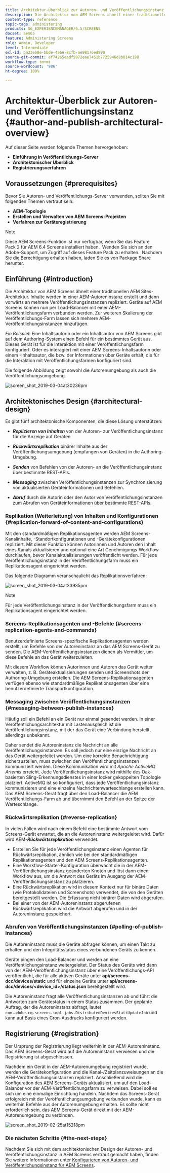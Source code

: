```yaml
---
title: Architektur-Überblick zur Autoren- und Veröffentlichungsinstanz
description: Die Architektur von AEM Screens ähnelt einer traditionellen AEM Sites-Architektur. Inhalte werden in einer AEM-Autoreninstanz erstellt und dann vorwärts an mehrere Veröffentlichungsinstanzen repliziert.
content-type: reference
topic-tags: administering
products: SG_EXPERIENCEMANAGER/6.5/SCREENS
docset: aem65
feature: Administering Screens
role: Admin, Developer
level: Intermediate
exl-id: ba23eb8e-bbde-4a6e-8cfb-ae98176ed890
source-git-commit: ef74265eadf5972eae7451b7725946d8b014c198
workflow-type: tm+mt
source-wordcount: '986'
ht-degree: 100%

---
```


# Architektur-Überblick zur Autoren- und Veröffentlichungsinstanz {#author-and-publish-architectural-overview}

Auf dieser Seite werden folgende Themen hervorgehoben:

* **Einführung in Veröffentlichungs-Server**
* **Architektonischer Überblick**
* **Registrierungsverfahren**

## Voraussetzungen {#prerequisites}

Bevor Sie Autoren- und Veröffentlichungs-Server verwenden, sollten Sie mit folgenden Themen vertraut sein:

* **AEM-Topologie**
* **Erstellen und Verwalten von AEM Screens-Projekten**
* **Verfahren zur Geräteregistrierung**

>[!NOTE]
>
>Diese AEM Screens-Funktion ist nur verfügbar, wenn Sie das Feature Pack 2 für AEM 6.4 Screens installiert haben.  Wenden Sie sich an den Adobe-Support, um Zugriff auf dieses Feature Pack zu erhalten.  Nachdem Sie die Berechtigung erhalten haben, laden Sie es von Package Share herunter.

## Einführung {#introduction}

Die Architektur von AEM Screens ähnelt einer traditionellen AEM Sites-Architektur. Inhalte werden in einer AEM-Autoreninstanz erstellt und dann vorwärts an mehrere Veröffentlichungsinstanzen repliziert. Geräte auf AEM Screens können nun per Load-Balancer mit einer AEM-Veröffentlichungsfarm verbunden werden. Zur weiteren Skalierung der Veröffentlichungs-Farm lassen sich mehrere AEM-Veröffentlichungsinstanzen hinzufügen.

*Ein Beispiel*: Eine Inhaltsautorin oder ein Inhaltsautor von AEM Screens gibt auf dem Authoring-System einen Befehl für ein bestimmtes Gerät aus. Dieses Gerät ist für die Interaktion mit einer Veröffentlichungsfarm konfiguriert. Oder es interagiert mit einer AEM Screens-Inhaltsautorin oder einem -Inhaltsautor, die bzw. der Informationen über Geräte erhält, die für die Interaktion mit Veröffentlichungsfarmen konfiguriert sind.

Die folgende Abbildung zeigt sowohl die Autorenumgebung als auch die Veröffentlichungsumgebung.

![screen_shot_2019-03-04at30236pm](assets/screen_shot_2019-03-04at30236pm.png)

## Architektonisches Design {#architectural-design}

Es gibt fünf architektonische Komponenten, die diese Lösung unterstützen:

* ***Replizieren von Inhalten*** von der Autoren- zur Veröffentlichungsinstanz für die Anzeige auf Geräten

* ***Rückwärtsreplikation*** binärer Inhalte aus der Veröffentlichungsumgebung (empfangen von Geräten) in die Authoring-Umgebung.
* ***Senden*** von Befehlen von der Autoren- an die Veröffentlichungsinstanz über bestimmte REST-APIs.
* ***Messaging*** zwischen Veröffentlichungsinstanzen zur Synchronisierung von aktualisierten Geräteinformationen und Befehlen.
* ***Abruf*** durch die Autorin oder den Autor von Veröffentlichungsinstanzen zum Abrufen von Geräteinformationen über bestimmte REST-APIs.

### Replikation (Weiterleitung) von Inhalten und Konfigurationen {#replication-forward-of-content-and-configurations}

Mit den standardmäßigen Replikationsagenten werden AEM Screens-Kanalinhalte, -Standortkonfigurationen und -Gerätekonfigurationen repliziert. Mit dieser Funktion können Autorinnen und Autoren den Inhalt eines Kanals aktualisieren und optional eine Art Genehmigungs-Workflow durchlaufen, bevor Kanalaktualisierungen veröffentlicht werden. Für jede Veröffentlichungsinstanz in der Veröffentlichungsfarm muss ein Replikationsagent eingerichtet werden.

Das folgende Diagramm veranschaulicht das Replikationsverfahren:

![screen_shot_2019-03-04at33935pm](assets/screen_shot_2019-03-04at33935pm.png)

>[!NOTE]
>
>Für jede Veröffentlichungsinstanz in der Veröffentlichungsfarm muss ein Replikationsagent eingerichtet werden.

### Screens-Replikationsagenten und -Befehle {#screens-replication-agents-and-commands}

Benutzerdefinierte Screens-spezifische Replikationsagenten werden erstellt, um Befehle von der Autoreninstanz an das AEM Screens-Gerät zu senden. Die AEM-Veröffentlichungsinstanzen dienen als Vermittler, um diese Befehle an das Gerät weiterzuleiten.

Mit diesem Workflow können Autorinnen und Autoren das Gerät weiter verwalten, z. B. Geräteaktualisierungen senden und Screenshots der Authoring-Umgebung erstellen. Die AEM Screens-Replikationsagenten verfügen ebenso wie standardmäßige Replikationsagenten über eine benutzerdefinierte Transportkonfiguration.

### Messaging zwischen Veröffentlichungsinstanzen {#messaging-between-publish-instances}

Häufig soll ein Befehl an ein Gerät nur einmal gesendet werden. In einer Veröffentlichungsarchitektur mit Lastenausgleich ist die Veröffentlichungsinstanz, mit der das Gerät eine Verbindung herstellt, allerdings unbekannt.

Daher sendet die Autoreninstanz die Nachricht an alle Veröffentlichungsinstanzen. Es soll jedoch nur eine einzige Nachricht an das Gerät weitergeleitet werden. Um eine korrekte Benachrichtigung sicherzustellen, muss zwischen den Veröffentlichungsinstanzen kommuniziert werden. Diese Kommunikation wird mit *Apache ActiveMQ Artemis* erreicht. Jede Veröffentlichungsinstanz wird mithilfe des Oak-basierten Sling-Erkennungsdienstes in einer locker gekoppelten Topologie platziert. ActiveMQ ist so konfiguriert, dass jede Veröffentlichungsinstanz kommunizieren und eine einzelne Nachrichtenwarteschlange erstellen kann. Das AEM Screens-Gerät fragt über den Load-Balancer die AEM Veröffentlichungs-Farm ab und übernimmt den Befehl an der Spitze der Warteschlange.

### Rückwärtsreplikation {#reverse-replication}

In vielen Fällen wird nach einem Befehl eine bestimmte Antwort vom Screens-Gerät erwartet, die an die Autoreninstanz weitergeleitet wird. Dafür wird AEM-***Rückwärtsreplikation*** verwendet.

* Erstellen Sie für jede Veröffentlichungsinstanz einen Agenten für Rückwärtsreplikation, ähnlich wie bei den standardmäßigen Replikationsagenten und den AEM Screens-Replikationsagenten.
* Eine Workflow-Starter-Konfiguration überwacht die in der AEM-Veröffentlichungsinstanz geänderten Knoten und löst dann einen Workflow aus, um die Antwort des Geräts im Ausgang der AEM-Veröffentlichungsinstanz zu platzieren.
* Eine Rückwärtsreplikation wird in diesem Kontext nur für binäre Daten (wie Protokolldateien und Screenshots) verwendet, die von den Geräten bereitgestellt werden. Die Erfassung nicht binärer Daten wird abgerufen.
* Bei einer von der AEM-Autoreninstanz abgerufenen Rückwärtsreplikation wird die Antwort abgerufen und in der Autoreninstanz gespeichert.

### Abrufen von Veröffentlichungsinstanzen {#polling-of-publish-instances}

Die Autoreninstanz muss die Geräte abfragen können, um einen Takt zu erhalten und den Integritätsstatus eines verbundenen Geräts zu kennen.

Geräte pingen den Load-Balancer und werden an eine Veröffentlichungsinstanz weitergeleitet. Der Status des Geräts wird dann von der AEM-Veröffentlichungsinstanz über eine Veröffentlichungs-API veröffentlicht, die für alle aktiven Geräte unter **api/screens-dcc/devices/static** und für einzelne Geräte unter **api/screens-dcc/devices/&lt;device_id>/status.json** bereitgestellt wird.

Die Autoreninstanz fragt alle Veröffentlichungsinstanzen ab und führt die Antworten zum Gerätestatus in einem Status zusammen. Der geplante Auftrag, der die Autoreninstanz abfragt, lautet `com.adobe.cq.screens.impl.jobs.DistributedDevicesStatiUpdateJob` und kann auf Basis eines Cron-Ausdrucks konfiguriert werden.

## Registrierung {#registration}

Der Ursprung der Registrierung liegt weiterhin in der AEM-Autoreninstanz. Das AEM Screens-Gerät wird auf die Autoreninstanz verwiesen und die Registrierung ist abgeschlossen.

Nachdem ein Gerät in der AEM-Autorenumgebung registriert wurde, werden die Gerätekonfiguration und die Kanal-/Zeitplanzuweisungen an die AEM-Veröffentlichungsinstanzen repliziert. Anschließend wird die Konfiguration des AEM Screens-Geräts aktualisiert, um auf den Load-Balancer vor der AEM-Veröffentlichungsfarm zu verweisen. Dabei soll es sich um eine einmalige Einrichtung handeln. Nachdem das Screens-Gerät erfolgreich mit der Veröffentlichungsumgebung verbunden wurde, kann es weiterhin Befehle aus der Autorenumgebung erhalten. Es sollte nicht erforderlich sein, das AEM Screens-Gerät direkt mit der AEM-Autorenumgebung zu verbinden.

![screen_shot_2019-02-25at15218pm](assets/screen_shot_2019-02-25at15218pm.png)

### Die nächsten Schritte {#the-next-steps}

Nachdem Sie sich mit dem architektonischen Design der Autoren- und Veröffentlichungsinstanz in AEM Screens vertraut gemacht haben, finden Sie weitere Informationen unter [Konfigurieren von Autoren- und Veröffentlichungsinstanz für AEM Screens](author-and-publish.md).
